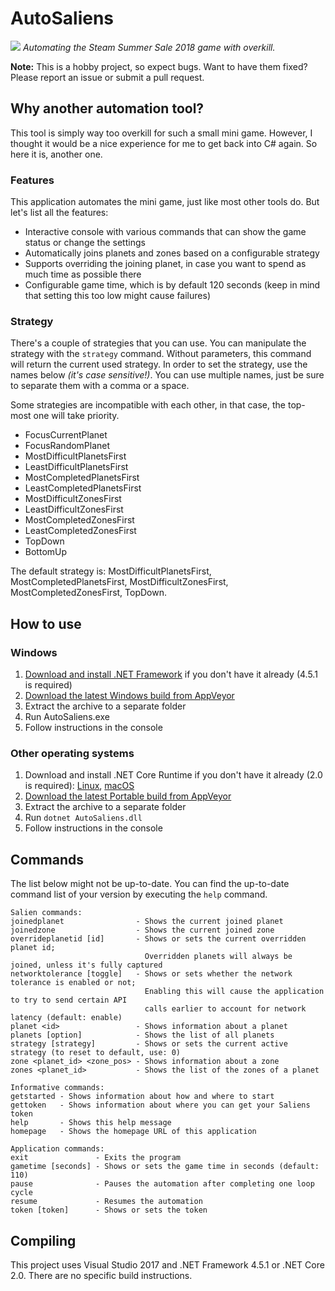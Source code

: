 # AutoSaliens
[![](https://ci.appveyor.com/api/projects/status/78eoqoe0cn4muu9g/branch/master?svg=true)](https://ci.appveyor.com/project/Archomeda/AutoSaliens/branch/master)
*Automating the Steam Summer Sale 2018 game with overkill.*

**Note:** This is a hobby project, so expect bugs. Want to have them fixed? Please report an issue or submit a pull request.

## Why another automation tool?
This tool is simply way too overkill for such a small mini game. However, I thought it would be a nice experience for me to get back into C# again. So here it is, another one.

### Features
This application automates the mini game, just like most other tools do. But let's list all the features:
- Interactive console with various commands that can show the game status or change the settings
- Automatically joins planets and zones based on a configurable strategy
- Supports overriding the joining planet, in case you want to spend as much time as possible there
- Configurable game time, which is by default 120 seconds (keep in mind that setting this too low might cause failures)

### Strategy
There's a couple of strategies that you can use. You can manipulate the strategy with the `strategy` command. Without parameters, this command will return the current used strategy. In order to set the strategy, use the names below *(it's case sensitive!)*. You can use multiple names, just be sure to separate them with a comma or a space.

Some strategies are incompatible with each other, in that case, the top-most one will take priority.
- FocusCurrentPlanet
- FocusRandomPlanet
- MostDifficultPlanetsFirst
- LeastDifficultPlanetsFirst
- MostCompletedPlanetsFirst
- LeastCompletedPlanetsFirst
- MostDifficultZonesFirst
- LeastDifficultZonesFirst
- MostCompletedZonesFirst
- LeastCompletedZonesFirst
- TopDown
- BottomUp

The default strategy is: MostDifficultPlanetsFirst, MostCompletedPlanetsFirst, MostDifficultZonesFirst, MostCompletedZonesFirst, TopDown.

## How to use
### Windows
1. [Download and install .NET Framework](https://www.microsoft.com/net/download/dotnet-framework-runtime) if you don't have it already (4.5.1 is required)
2. [Download the latest Windows build from AppVeyor](https://ci.appveyor.com/project/Archomeda/AutoSaliens/branch/master/artifacts)
3. Extract the archive to a separate folder
4. Run AutoSaliens.exe
5. Follow instructions in the console

### Other operating systems
1. Download and install .NET Core Runtime if you don't have it already (2.0 is required): [Linux](https://docs.microsoft.com/en-us/dotnet/core/linux-prerequisites?tabs=netcore2x), [macOS](https://docs.microsoft.com/en-us/dotnet/core/macos-prerequisites?tabs=netcore2x)
2. [Download the latest Portable build from AppVeyor](https://ci.appveyor.com/project/Archomeda/AutoSaliens/branch/master/artifacts)
3. Extract the archive to a separate folder
4. Run `dotnet AutoSaliens.dll`
5. Follow instructions in the console

## Commands
The list below might not be up-to-date. You can find the up-to-date command list of your version by executing the `help` command.

```
Salien commands:
joinedplanet                - Shows the current joined planet
joinedzone                  - Shows the current joined zone
overrideplanetid [id]       - Shows or sets the current overridden planet id;
                              Overridden planets will always be joined, unless it's fully captured
networktolerance [toggle]   - Shows or sets whether the network tolerance is enabled or not;
                              Enabling this will cause the application to try to send certain API
                              calls earlier to account for network latency (default: enable)
planet <id>                 - Shows information about a planet
planets [option]            - Shows the list of all planets
strategy [strategy]         - Shows or sets the current active strategy (to reset to default, use: 0)
zone <planet_id> <zone_pos> - Shows information about a zone
zones <planet_id>           - Shows the list of the zones of a planet

Informative commands:
getstarted - Shows information about how and where to start
gettoken   - Shows information about where you can get your Saliens token
help       - Shows this help message
homepage   - Shows the homepage URL of this application

Application commands:
exit               - Exits the program
gametime [seconds] - Shows or sets the game time in seconds (default: 110)
pause              - Pauses the automation after completing one loop cycle
resume             - Resumes the automation
token [token]      - Shows or sets the token
```

## Compiling
This project uses Visual Studio 2017 and .NET Framework 4.5.1 or .NET Core 2.0. There are no specific build instructions.
